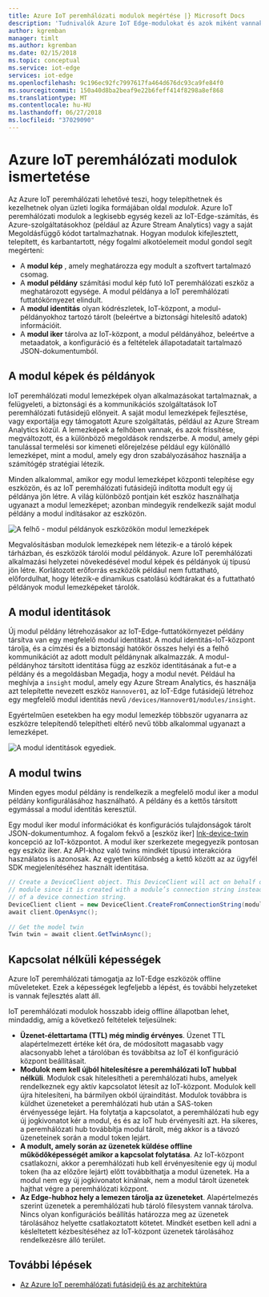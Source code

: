```yaml
---
title: Azure IoT peremhálózati modulok megértése |} Microsoft Docs
description: 'Tudnivalók Azure IoT Edge-modulokat és azok miként vannak konfigurálva:'
author: kgremban
manager: timlt
ms.author: kgremban
ms.date: 02/15/2018
ms.topic: conceptual
ms.service: iot-edge
services: iot-edge
ms.openlocfilehash: 9c196ec92fc7997617fa464d676dc93ca9fe84f0
ms.sourcegitcommit: 150a40d8ba2beaf9e22b6feff414f8298a8ef868
ms.translationtype: MT
ms.contentlocale: hu-HU
ms.lasthandoff: 06/27/2018
ms.locfileid: "37029090"
---
```

# <a name="understand-azure-iot-edge-modules"></a>Azure IoT peremhálózati modulok ismertetése

Az Azure IoT peremhálózati lehetővé teszi, hogy telepíthetnek és kezelhetnek olyan üzleti logika formájában oldal *modulok*. Azure IoT peremhálózati modulok a legkisebb egység kezeli az IoT-Edge-számítás, és Azure-szolgáltatásokhoz (például az Azure Stream Analytics) vagy a saját Megoldásfüggő kódot tartalmazhatnak. Hogyan modulok kifejlesztett, telepített, és karbantartott, négy fogalmi alkotóelemeit modul gondol segít megérteni:

* A **modul kép** , amely meghatározza egy modult a szoftvert tartalmazó csomag.
* A **modul példány** számítási modul kép futó IoT peremhálózati eszköz a meghatározott egysége. A modul példánya a IoT peremhálózati futtatókörnyezet elindult.
* A **modul identitás** olyan kódrészletek, IoT-központ, a modul-példányokhoz tartozó tárolt (beleértve a biztonsági hitelesítő adatok) információit.
* A **modul iker** tárolva az IoT-központ, a modul példányához, beleértve a metaadatok, a konfiguráció és a feltételek állapotadatait tartalmazó JSON-dokumentumból. 

## <a name="module-images-and-instances"></a>A modul képek és példányok

IoT peremhálózati modul lemezképek olyan alkalmazásokat tartalmaznak, a felügyeleti, a biztonsági és a kommunikációs szolgáltatások IoT peremhálózati futásidejű előnyeit. A saját modul lemezképek fejlesztése, vagy exportálja egy támogatott Azure szolgáltatás, például az Azure Stream Analytics közül.
A lemezképek a felhőben vannak, és azok frissítése, megváltozott, és a különböző megoldások rendszerbe. A modul, amely gépi tanulással termelési sor kimeneti előrejelzése például egy különálló lemezképet, mint a modul, amely egy dron szabályozásához használja a számítógép stratégiai létezik. 

Minden alkalommal, amikor egy modul lemezképet központi telepítése egy eszközön, és az IoT peremhálózati futásidejű indította modult egy új példánya jön létre. A világ különböző pontjain két eszköz használhatja ugyanazt a modul lemezképet; azonban mindegyik rendelkezik saját modul példány a modul indításakor az eszközön. 

![A felhő - modul példányok eszközökön modul lemezképek][1]

Megvalósításban modulok lemezképek nem létezik-e a tároló képek tárházban, és eszközök tárolói modul példányok. Azure IoT peremhálózati alkalmazási helyzetei növekedésével modul képek és példányok új típusú jön létre. Korlátozott erőforrás eszközök például nem futtatható, előfordulhat, hogy létezik-e dinamikus csatolású kódtárakat és a futtatható példányok modul lemezképeket tárolók. 

## <a name="module-identities"></a>A modul identitások

Új modul példány létrehozásakor az IoT-Edge-futtatókörnyezet példány társítva van egy megfelelő modul identitást. A modul identitás-IoT-központ tárolja, és a címzési és a biztonsági hatókör összes helyi és a felhő kommunikációt az adott modult példánynak alkalmazzák.
A modul-példányhoz társított identitása függ az eszköz identitásának a fut-e a példány és a megoldásban Megadja, hogy a modul nevét. Például ha meghívja a `insight` modul, amely egy Azure Stream Analytics, és használja azt telepítette nevezett eszköz `Hannover01`, az IoT-Edge futásidejű létrehoz egy megfelelő modul identitás nevű `/devices/Hannover01/modules/insight`.

Egyértelműen esetekben ha egy modul lemezkép többször ugyanarra az eszközre telepítendő telepítheti eltérő nevű több alkalommal ugyanazt a lemezképet.

![A modul identitások egyediek.][2]

## <a name="module-twins"></a>A modul twins

Minden egyes modul példány is rendelkezik a megfelelő modul iker a modul példány konfigurálásához használható. A példány és a kettős társított egymással a modul identitás keresztül. 

Egy modul iker modul információkat és konfigurációs tulajdonságok tárolt JSON-dokumentumhoz. A fogalom fekvő a [eszköz iker] [ lnk-device-twin] koncepció az IoT-központot. A modul iker szerkezete megegyezik pontosan egy eszköz iker. Az API-khoz való twins mindkét típusú interakcióra használatos is azonosak. Az egyetlen különbség a kettő között az az ügyfél SDK megjelenítéséhez használt identitása. 

```csharp
// Create a DeviceClient object. This DeviceClient will act on behalf of a 
// module since it is created with a module’s connection string instead 
// of a device connection string. 
DeviceClient client = new DeviceClient.CreateFromConnectionString(moduleConnectionString, settings); 
await client.OpenAsync(); 
 
// Get the model twin 
Twin twin = await client.GetTwinAsync(); 
```

## <a name="offline-capabilities"></a>Kapcsolat nélküli képességek

Azure IoT peremhálózati támogatja az IoT-Edge eszközök offline műveleteket. Ezek a képességek legfeljebb a lépést, és további helyzeteket is vannak fejlesztés alatt áll. 

IoT peremhálózati modulok hosszabb ideig offline állapotban lehet, mindaddig, amíg a következő feltételek teljesülnek: 

* **Üzenet-élettartama (TTL) még mindig érvényes**. Üzenet TTL alapértelmezett értéke két óra, de módosított magasabb vagy alacsonyabb lehet a tárolóban és továbbítsa az IoT él konfiguráció központ beállításait. 
* **Modulok nem kell újból hitelesítésre a peremhálózati IoT hubbal nélküli**. Modulok csak hitelesítheti a peremhálózati hubs, amelyek rendelkeznek egy aktív kapcsolatot létesít az IoT-központ. Modulok kell újra hitelesíteni, ha bármilyen okból újraindítást. Modulok továbbra is küldhet üzeneteket a peremhálózati hub után a SAS-token érvényessége lejárt. Ha folytatja a kapcsolatot, a peremhálózati hub egy új jogkivonatot kér a modul, és és az IoT hub érvényesíti azt. Ha sikeres, a peremhálózati hub továbbítja modul tárolt, még akkor is a távozó üzeneteinek során a modul token lejárt. 
* **A modult, amely során az üzenetek küldése offline működőképességét amikor a kapcsolat folytatása**. Az IoT-központ csatlakozni, akkor a peremhálózati hub kell érvényesítenie egy új modul token (ha az előzőre lejárt) előtt továbbíthatja a modul üzenetek. Ha a modul nem egy új jogkivonatot kínálnak, nem a modul tárolt üzenetek hajthat végre a peremhálózati központ. 
* **Az Edge-hubhoz hely a lemezen tárolja az üzeneteket**. Alapértelmezés szerint üzenetek a peremhálózati hub tároló filesystem vannak tárolva. Nincs olyan konfigurációs beállítás határozza meg az üzenetek tárolásához helyette csatlakoztatott kötetet. Mindkét esetben kell adni a késleltetett kézbesítéséhez az IoT-központ üzenetek tárolásához rendelkezésre álló terület.  

## <a name="next-steps"></a>További lépések
 - [Az Azure IoT peremhálózati futásidejű és az architektúra][lnk-runtime]

<!-- Images -->
[1]: ./media/iot-edge-modules/image_instance.png
[2]: ./media/iot-edge-modules/identity.png

<!-- Links -->
[lnk-device-identity]: ../iot-hub/iot-hub-devguide-identity-registry.md
[lnk-device-twin]: ../iot-hub/iot-hub-devguide-device-twins.md
[lnk-runtime]: iot-edge-runtime.md